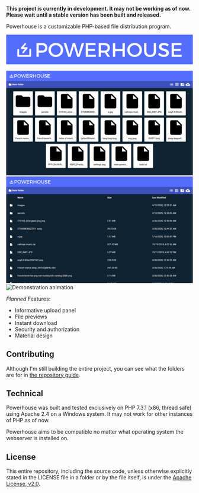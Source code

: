 **This project is currently in development. It may not be working as of now. Please wait until a stable version has been built and released.**

Powerhouse is a customizable PHP-based file distribution program.

![Powerhouse banner](https://raw.githubusercontent.com/ChlodAlejandro/powerhouse/master/images/powerhouse-banner-narrow-on_blue.png)

![Demonstration picture 1](https://raw.githubusercontent.com/ChlodAlejandro/powerhouse/master/.github/DEMO_RESOURCES/demo-1.png)
![Demonstration picture 2](https://raw.githubusercontent.com/ChlodAlejandro/powerhouse/master/.github/DEMO_RESOURCES/demo-2.png)
![Demonstration animation](https://raw.githubusercontent.com/ChlodAlejandro/powerhouse/master/.github/DEMO_RESOURCES/demo-anim-1.gif)

*Planned* Features:
* Informative upload panel
* File previews
* Instant download
* Security and authorization
* Material design

## Contributing
Although I'm still building the entire project, you can see what the folders are for in [the repository guide](https://github.com/ChlodAlejandro/powerhouse/blob/master/WHAT-IS-THIS-FOR.md).

## Technical
Powerhouse was built and tested exclusively on PHP 7.3.1 (x86, thread safe) using Apache 2.4 on a Windows system. It may not work for other instances of PHP as of now.

Powerhouse aims to be compatible no matter what operating system the webserver is installed on.

## License 
This entire repository, including the source code, unless otherwise explicitly stated in the LICENSE file in a folder or by the file itself, is under the [Apache License, v2.0](https://github.com/ChlodAlejandro/powerhouse/blob/master/LICENSE).